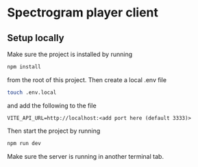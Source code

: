 # Spectrogram player client

## Setup locally

Make sure the project is installed by running

```bash
npm install
```

from the root of this project. Then create a local .env file

```bash
touch .env.local
```

and add the following to the file

```
VITE_API_URL=http://localhost:<add port here (default 3333)>
```

Then start the project by running

```bash
npm run dev
```

Make sure the server is running in another terminal tab.

